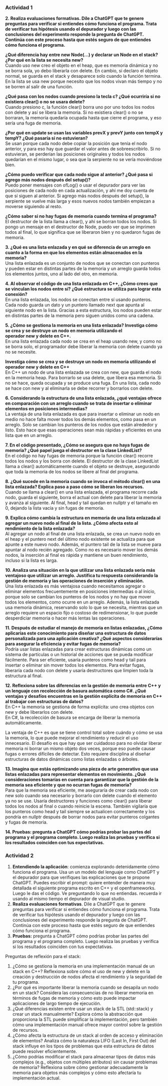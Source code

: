 ### Actividad 1  
**2. Realiza evaluaciones formativas. Dile a ChatGPT que te genere preguntas para verificar si entiendes cómo funciona el programa. Trata de verificar tus hipótesis usando el depurador y luego con las conclusiones del experimento responde la pregunta de ChatGPT. Continúa con este proceso hasta que estés seguro de que entiendes cómo funciona el programa.**

**¿Qué diferencia hay entre new Node(...) y declarar un Node en el stack? ¿Por qué en la lista se necesita new?**  
Cuando uso new creo el objeto en el heap, que es memoria dinámica y no se borra sola, yo debo liberarla con delete. En cambio, si declaro el objeto normal, se guarda en el stack y desaparece solo cuando la función termina. En la lista se usa new porque necesito que los nodos vivan más tiempo y no se borren al salir de una función.

**¿Qué pasa con los nodos cuando presiono la tecla c? ¿Qué ocurriría si no existiera clear() o no se usara delete?**  
Cuando presiono c, la función clear() borra uno por uno todos los nodos con delete y así se libera la memoria. Si no existiera clear() o no se borraran, la memoria quedaría ocupada hasta que cierre el programa, y eso sería una fuga de memoria.

**¿Por qué en update se usan las variables prevX y prevY junto con tempX y tempY? ¿Qué pasaría si no estuvieran?**  
Se usan porque cada nodo debe copiar la posición que tenía el nodo anterior, y para eso hay que guardar el valor antes de sobreescribirlo. Si no estuvieran, se perderían las posiciones originales y todos los nodos quedarían en el mismo lugar, o sea que la serpiente no se vería moviéndose bien.

**¿Cómo puedo verificar que cada nodo sigue al anterior? ¿Qué pasa si agrego más nodos después del setup()?**  
Puedo poner mensajes con ofLog() o usar el depurador para ver las posiciones de cada nodo en cada actualización, y ahí me doy cuenta de que sí siguen al anterior. Si agrego más nodos después del setup(), la serpiente se vuelve más larga y esos nuevos nodos también empiezan a moverse siguiendo al resto.

**¿Cómo saber si no hay fugas de memoria cuando termina el programa?**  
El destructor de la lista llama a clear(), y ahí se borran todos los nodos. Si pongo un mensaje en el destructor de Node, puedo ver que se imprimen todos al final, lo que significa que se liberaron bien y no quedaron fugas de memoria.

**3. ¿Qué es una lista enlazada y en qué se diferencia de un arreglo en cuanto a la forma en que los elementos están almacenados en la memoria?**  
Una lista enlazada es un conjunto de nodos que se conectan con punteros y pueden estar en distintas partes de la memoria y un arreglo guarda todos los elementos juntos, uno al lado del otro, en memoria.

**4. Al observar el código de una lista enlazada en C++, ¿Cómo crees que se vinculan los nodos entre sí? ¿Qué estructura se utiliza para lograr esta conexión?**  
En una lista enlazada, los nodos se conectan entre sí usando punteros. Cada nodo guarda un dato y un puntero llamado next que apunta al siguiente nodo en la lista. Gracias a esta estructura, los nodos pueden estar en distintas partes de la memoria pero siguen unidos como una cadena.

**5. ¿Cómo se gestiona la memoria en una lista enlazada? Investiga cómo se crea y se destruye un nodo en memoria utilizando el operador new y delete en C++.**  
En una lista enlazada cada nodo se crea en el heap usando new, y como no se borra solo, el programador debe liberar la memoria con delete cuando ya no se necesite.  

**Investiga cómo se crea y se destruye un nodo en memoria utilizando el operador new y delete en C++**  
En C++ un nodo de una lista enlazada se crea con new, que guarda el nodo en la memoria heap. Para borrarlo se usa delete, que libera esa memoria. Si no se hace, queda ocupada y se produce una fuga. En una lista, cada nodo se hace con new y al eliminarla se debe recorrer y borrarlos con delete.

**6. Considerando la estructura de una lista enlazada, ¿qué ventajas ofrece en comparación con un arreglo cuando se trata de insertar o eliminar elementos en posiciones intermedias?**  
La ventaja de una lista enlazada es que para insertar o eliminar un nodo en medio no hace falta mover todos los demás elementos, como pasa en un arreglo. Solo se cambian los punteros de los nodos que están alrededor y listo. Esto hace que esas operaciones sean más rápidas y eficientes en una lista que en un arreglo.

**7. En el código presentado, ¿Cómo se asegura que no haya fugas de memoria? ¿Qué papel juega el destructor en la clase LinkedList?**   
En el código no hay fugas de memoria porque la función clear() recorre todos los nodos y los borra con delete. El destructor de la clase LinkedList llama a clear() automáticamente cuando el objeto se destruye, asegurando que toda la memoria de los nodos se libere al final del programa.

**8. ¿Qué sucede en la memoria cuando se invoca el método clear() en una lista enlazada? Explica paso a paso cómo se liberan los recursos.**  
Cuando se llama a clear() en una lista enlazada, el programa recorre cada nodo, guarda el siguiente, borra el actual con delete para liberar la memoria y avanza al siguiente. Al final, head y tail quedan en nullptr y el tamaño en 0, dejando la lista vacía y sin fugas de memoria.

**9. Explica cómo cambia la estructura en memoria de una lista enlazada al agregar un nuevo nodo al final de la lista. ¿Cómo afecta esto al rendimiento de la lista enlazada?**  
Al agregar un nodo al final de una lista enlazada, se crea un nuevo nodo en el heap y el puntero next del último nodo existente se actualiza para que apunte a este nuevo nodo. Además, el puntero tail de la lista se mueve para apuntar al nodo recién agregado. Como no es necesario mover los demás nodos, la inserción al final es rápida y mantiene un buen rendimiento, incluso si la lista es larga.

**10. Analiza una situación en la que utilizar una lista enlazada sería más ventajoso que utilizar un arreglo. Justifica tu respuesta considerando la gestión de memoria y las operaciones de inserción y eliminación.**  
Una lista enlazada es más ventajosa cuando necesitamos agregar o eliminar elementos frecuentemente en posiciones intermedias o al inicio, porque solo se cambian los punteros de los nodos y no hay que mover todos los elementos, como ocurre en un arreglo. Además, la lista enlazada usa memoria dinámica, reservando solo lo que se necesita, mientras que un arreglo requiere un espacio fijo o costoso de redimensionar, lo que puede desperdiciar memoria o hacer más lentas las operaciones.

**11. Después de estudiar el manejo de memoria en listas enlazadas, ¿Cómo aplicarías este conocimiento para diseñar una estructura de datos personalizada para una aplicación creativa? ¿Qué aspectos considerarías para asegurar la eficiencia y evitar fugas de memoria?**  
Podría usar listas enlazadas para crear estructuras dinámicas como un sistema de partículas o un historial de acciones que se pueda modificar fácilmente. Para ser eficiente, usaría punteros como head y tail para insertar o eliminar sin mover todos los elementos. Para evitar fugas, liberaría cada nodo con delete y usaría destructores que limpien toda la estructura al final.

**12. Reflexiona sobre las diferencias en la gestión de memoria entre C++ y un lenguaje con recolección de basura automática como C#. ¿Qué ventajas y desafíos encuentras en la gestión explícita de memoria en C++ al trabajar con estructuras de datos?**  
En C++ la memoria se gestiona de forma explícita: uno crea objetos con new y debe liberarlos con delete.  
En C#, la recolección de basura se encarga de liberar la memoria automáticamente.  

La ventaja de C++ es que se tiene control total sobre cuándo y cómo se usa la memoria, lo que puede mejorar el rendimiento y reducir el uso innecesario. El desafío es que hay que ser cuidadoso para no olvidar liberar memoria ni borrar un mismo objeto dos veces, porque eso puede causar fugas o errores difíciles de detectar. Esto requiere disciplina al diseñar estructuras de datos dinámicas como listas enlazadas o árboles.

**13. Imagina que estás optimizando una pieza de arte generativo que usa listas enlazadas para representar elementos en movimiento. ¿Qué consideraciones tomarías en cuenta para garantizar que la gestión de la memoria sea eficiente y que no ocurran fugas de memoria?**  
Para que la memoria sea eficiente, me aseguraría de crear cada nodo con new solo cuando sea necesario y borrarlo con delete cuando el elemento ya no se use. Usaría destructores y funciones como clear() para liberar todos los nodos al final o cuando reinicie la escena. También vigilaría que los punteros como head y tail siempre se actualicen correctamente y los pondría en nullptr después de borrar nodos para evitar punteros colgantes y fugas de memoria.

**14. Pruebas: pregunta a ChatGPT cómo podrías probar las partes del programa y el programa completo. Luego realiza las pruebas y verifica si los resultados coinciden con tus expectativas.**  

### Actividad 2

1. **Entendiendo la aplicación**: comienza explorando detenidamente cómo funciona el programa. Usa un un modelo del lenguaje como ChatGPT y el depurador para que verifiques las explicaciones que te propone ChatGPT. Puedes escribir el prompt: quiere entender de manera muy detallada el siguiente programa escrito en C++ y el openframeworks. Luego le das el código. Ve preguntando lo que no entiendas. recuerda ir usando al mismo tiempo el depurador de visual studio.
2. **Realiza evaluaciones formativas**. Dile a ChatGPT que te genere preguntas para verificar si entiendes cómo funciona el programa. Trata de verificar tus hipótesis usando el depurador y luego con las conclusiones del experimento responde la pregunta de ChatGPT. Continúa con este proceso hasta que estés seguro de que entiendes cómo funciona el programa.
3. **Pruebas:** pregunta a ChatGPT cómo podrías probar las partes del programa y el programa completo. Luego realiza las pruebas y verifica si los resultados coinciden con tus expectativas.

Preguntas de reflexión para el stack:

1. ¿Cómo se gestiona la memoria en una implementación manual de un stack en C++? Reflexiona sobre cómo el uso de new y delete en la creación y destrucción de nodos afecta el rendimiento y la seguridad de tu programa.
2. ¿Por qué es importante liberar la memoria cuando se desapila un nodo en un stack? Considera las consecuencias de no liberar memoria en términos de fugas de memoria y cómo esto puede impactar aplicaciones de largo tiempo de ejecución.
3. ¿Qué diferencias existen entre usar un stack de la STL (std::stack) y crear un stack manualmente? Explora cómo la abstracción que proporciona la STL puede simplificar la implementación, pero también cómo una implementación manual ofrece mayor control sobre la gestión de recursos.
4. ¿Cómo afecta la estructura de un stack al orden de acceso y eliminación de elementos? Analiza cómo la naturaleza LIFO (Last In, First Out) del stack influye en los tipos de problemas que esta estructura de datos puede resolver eficientemente.
5. ¿Cómo podrías modificar el stack para almacenar tipos de datos más complejos (e.g., objetos con múltiples atributos) sin causar problemas de memoria? Reflexiona sobre cómo gestionar adecuadamente la memoria para objetos más complejos y cómo esto afectaría tu implementación actual.